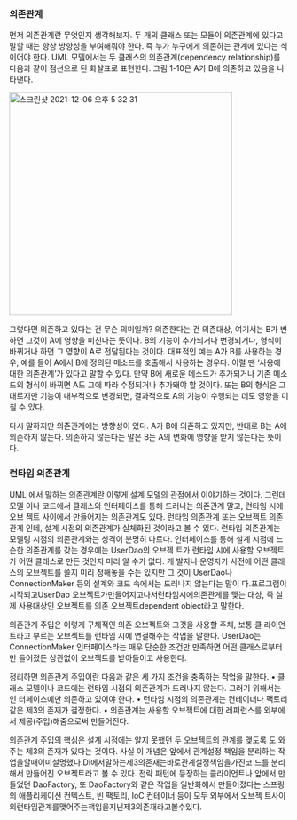 ### 의존관계

먼저 의존관계란 무엇인지 생각해보자. 두 개의 클래스 또는 모듈이 의존관계에 있다고 말할 때는 항상 방향성을 부여해줘야 한다.
즉 누가 누구에게 의존하는 관계에 있다는 식이어야 한다. UML 모델에서는 두 클래스의 의존관계(dependency relationship)를 다음과 같이 점선으로 된 화살표로 표현한다.
그림 1-10은 A가 B에 의존하고 있음을 나타낸다.

<img width="402" alt="스크린샷 2021-12-06 오후 5 32 31" src="https://user-images.githubusercontent.com/56679885/144813288-a8c55ce1-a299-424d-9179-25bf912448ea.png">

그렇다면 의존하고 있다는 건 무슨 의미일까? 의존한다는 건 의존대상, 여기서는 B가 변하면 그것이 A에 영향을 미친다는 뜻이다. B의 기능이 추가되거나 변경되거나, 형식이 바뀌거나 하면 그 영향이 A로 전달된다는 것이다.
대표적인 예는 A가 B를 사용하는 경우, 예를 들어 A에서 B에 정의된 메소드를 호출해서 사용하는 경우다. 이럴 땐 ‘사용에 대한 의존관계’가 있다고 말할 수 있다. 만약 B에 새로운 메소드가 추가되거나 기존 메소드의 형식이 바뀌면 A도 그에 따라 수정되거나 추가돼야 할 것이다. 또는 B의 형식은 그대로지만 기능이 내부적으로 변경되면, 결과적으로 A의 기능이 수행되는 데도 영향을 미칠 수 있다.

다시 말하지만 의존관계에는 방향성이 있다. A가 B에 의존하고 있지만, 반대로 B는 A에 의존하지 않는다. 의존하지 않는다는 말은 B는 A의 변화에 영향을 받지 않는다는 뜻이다.

### 런타임 의존관계

UML 에서 말하는 의존관계란 이렇게 설계 모델의 관점에서 이야기하는 것이다. 그런데 모델 이나 코드에서 클래스와 인터페이스를 통해 드러나는 의존관계 말고, 런타임 시에 오브 젝트 사이에서 만들어지는 의존관계도 있다. 런타임 의존관계 또는 오브젝트 의존관계 인데, 설계 시점의 의존관계가 실체화된 것이라고 볼 수 있다. 런타임 의존관계는 모델링 시점의 의존관계와는 성격이 분명히 다르다.
인터페이스를 통해 설계 시점에 느슨한 의존관계를 갖는 경우에는 UserDao의 오브젝 트가 런타임 시에 사용할 오브젝트가 어떤 클래스로 만든 것인지 미리 알 수가 없다. 개 발자나 운영자가 사전에 어떤 클래스의 오브젝트를 쓸지 미리 정해놓을 수는 있지만 그 것이 UserDao나 ConnectionMaker 등의 설계와 코드 속에서는 드러나지 않는다는 말이 다.프로그램이시작되고UserDao 오브젝트가만들어지고나서런타임시에의존관계를 맺는 대상, 즉 실제 사용대상인 오브젝트를 의존 오브젝트dependent object라고 말한다.

의존관계 주입은 이렇게 구체적인 의존 오브젝트와 그것을 사용할 주체, 보통 클 라이언트라고 부르는 오브젝트를 런타임 시에 연결해주는 작업을 말한다. UserDao는 ConnectionMaker 인터페이스라는 매우 단순한 조건만 만족하면 어떤 클래스로부터 만 들어졌든 상관없이 오브젝트를 받아들이고 사용한다.


정리하면 의존관계 주입이란 다음과 같은 세 가지 조건을 충족하는 작업을 말한다.
• 클래스 모델이나 코드에는 런타임 시점의 의존관계가 드러나지 않는다. 그러기 위해서는 인 터페이스에만 의존하고 있어야 한다.
• 런타임 시점의 의존관계는 컨테이너나 팩토리 같은 제3의 존재가 결정한다.
• 의존관계는 사용할 오브젝트에 대한 레퍼런스를 외부에서 제공(주입)해줌으로써 만들어진다.

의존관계 주입의 핵심은 설계 시점에는 알지 못했던 두 오브젝트의 관계를 맺도록 도 와주는 제3의 존재가 있다는 것이다. 사실 이 개념은 앞에서 관계설정 책임을 분리하는 작업을할때이미설명했다.DI에서말하는제3의존재는바로관계설정책임을가진코 드를 분리해서 만들어진 오브젝트라고 볼 수 있다. 전략 패턴에 등장하는 클라이언트나 앞에서 만들었던 DaoFactory, 또 DaoFactory와 같은 작업을 일반화해서 만들어졌다는 스프링의 애플리케이션 컨텍스트, 빈 팩토리, IoC 컨테이너 등이 모두 외부에서 오브젝 트사이의런타임관계를맺어주는책임을지닌제3의존재라고볼수있다.
